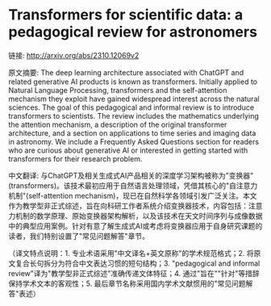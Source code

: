 # Transformers for scientific data: a pedagogical review for astronomers

链接: http://arxiv.org/abs/2310.12069v2

原文摘要:
The deep learning architecture associated with ChatGPT and related generative
AI products is known as transformers. Initially applied to Natural Language
Processing, transformers and the self-attention mechanism they exploit have
gained widespread interest across the natural sciences. The goal of this
pedagogical and informal review is to introduce transformers to scientists. The
review includes the mathematics underlying the attention mechanism, a
description of the original transformer architecture, and a section on
applications to time series and imaging data in astronomy. We include a
Frequently Asked Questions section for readers who are curious about generative
AI or interested in getting started with transformers for their research
problem.

中文翻译:
与ChatGPT及相关生成式AI产品相关的深度学习架构被称为"变换器"(transformers)。该技术最初应用于自然语言处理领域，凭借其核心的"自注意力机制"(self-attention mechanism)，现已在自然科学各领域引发广泛关注。本文作为教学型非正式综述，旨在向科研工作者系统介绍变换器技术，内容包括：注意力机制的数学原理、原始变换器架构解析，以及该技术在天文时间序列与成像数据中的典型应用案例。针对有意了解生成式AI或考虑将变换器应用于自身研究课题的读者，我们特别设置了"常见问题解答"章节。

（译文特点说明：1. 专业术语采用"中文译名+英文原称"的学术规范格式；2. 将原文复合长句拆分为符合中文表达习惯的短句结构；3. "pedagogical and informal review"译为"教学型非正式综述"准确传递文体特征；4. 通过"旨在""针对"等措辞保持学术文本的客观性；5. 最后章节名称采用国内学术文献惯用的"常见问题解答"表述）
